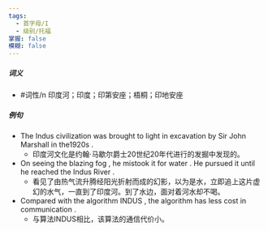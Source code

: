 ```yaml
---
tags:
  - 首字母/I
  - 级别/托福
掌握: false
模糊: false
---
```

##### 词义
- #词性/n  印度河；印度；印第安座；梧桐；印地安座
##### 例句
- The Indus civilization was brought to light in excavation by Sir John Marshall in the1920s .
	- 印度河文化是约翰·马歇尔爵士20世纪20年代进行的发掘中发现的。
- On seeing the blazing fog , he mistook it for water . He pursued it until he reached the Indus River .
	- 看见了由热气流升腾经阳光折射而成的幻影，以为是水，立即追上这片虚幻的水气，一直到了印度河。到了水边，面对着河水却不喝。
- Compared with the algorithm INDUS , the algorithm has less cost in communication .
	- 与算法INDUS相比，该算法的通信代价小。
